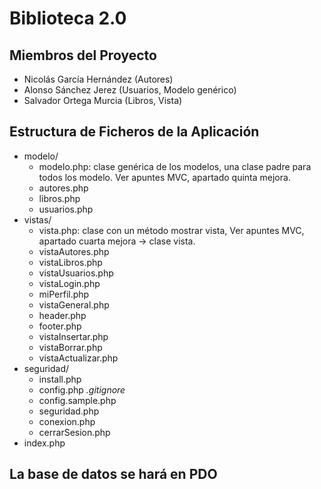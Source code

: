 # Biblioteca 2.0

## Miembros del Proyecto
+ Nicolás García Hernández (Autores)
+ Alonso Sánchez Jerez (Usuarios, Modelo  genérico)
+ Salvador Ortega Murcia (Libros, Vista)


## Estructura de Ficheros de la Aplicación
+ modelo/
    + modelo.php: clase genérica de los modelos, una clase padre para todos los modelo. Ver apuntes MVC, apartado quinta mejora.
    + autores.php
    + libros.php
    + usuarios.php
+ vistas/
    + vista.php: clase con un método mostrar vista, Ver apuntes MVC, apartado cuarta mejora -> clase vista.
    + vistaAutores.php
    + vistaLibros.php
    + vistaUsuarios.php
    + vistaLogin.php
    + miPerfil.php
    + vistaGeneral.php
    + header.php
    + footer.php
    + vistaInsertar.php
    + vistaBorrar.php
    + vistaActualizar.php
+ seguridad/
    + install.php
    + config.php *.gitignore*
    + config.sample.php
    + seguridad.php
    + conexion.php
    + cerrarSesion.php
+ index.php

## La base de datos se hará en PDO
